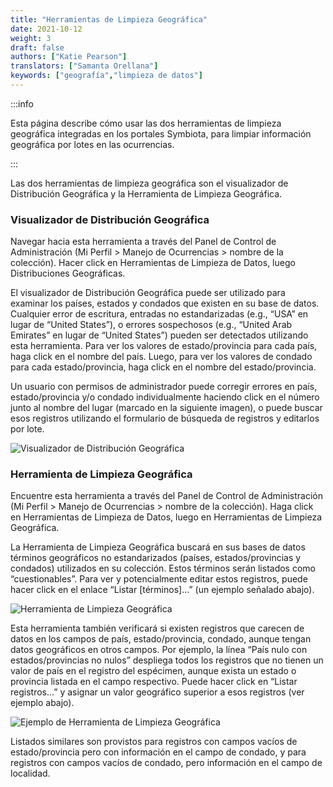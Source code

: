 ```yaml
---
title: "Herramientas de Limpieza Geográfica"
date: 2021-10-12
weight: 3
draft: false
authors: ["Katie Pearson"]
translators: ["Samanta Orellana"]
keywords: ["geografía","limpieza de datos"]
---
```


:::info

Esta página describe cómo usar las dos herramientas de limpieza geográfica integradas en los portales Symbiota, para limpiar información geográfica por lotes en las ocurrencias.

:::

Las dos herramientas de limpieza geográfica son el visualizador de Distribución Geográfica y la Herramienta de Limpieza Geográfica.

### Visualizador de Distribución Geográfica

Navegar hacia esta herramienta a través del Panel de Control de Administración (Mi Perfil > Manejo de Ocurrencias > nombre de la colección). Hacer click en Herramientas de Limpieza de Datos, luego Distribuciones Geográficas.

El visualizador de Distribución Geográfica puede ser utilizado para examinar los países, estados y condados que existen en su base de datos. Cualquier error de escritura, entradas no estandarizadas (e.g., “USA” en lugar de “United States”), o errores sospechosos (e.g., “United Arab Emirates” en lugar de “United States”) pueden ser detectados utilizando esta herramienta. Para ver los valores de estado/provincia para cada país, haga click en el nombre del país. Luego, para ver los valores de condado para cada estado/provincia, haga click en el nombre del estado/provincia.

Un usuario con permisos de administrador puede corregir errores en país, estado/provincia y/o condado individualmente haciendo click en el número junto al nombre del lugar (marcado en la siguiente imagen), o puede buscar esos registros utilizando el formulario de búsqueda de registros y editarlos por lote.

![Visualizador de Distribución Geográfica](/img/geographicdistribution.jpg)

### Herramienta de Limpieza Geográfica

Encuentre esta herramienta a través del Panel de Control de Administración (Mi Perfil > Manejo de Ocurrencias > nombre de la colección). Haga click en Herramientas de Limpieza de Datos, luego en Herramientas de Limpieza Geográfica.

La Herramienta de Limpieza Geográfica buscará en sus bases de datos términos geográficos no estandarizados (países, estados/provincias y condados) utilizados en su colección. Estos términos serán listados como “cuestionables”. Para ver y potencialmente editar estos registros, puede hacer click en el enlace “Listar [términos]...” (un ejemplo señalado abajo).

![Herramienta de Limpieza Geográfica](/img/geocleaningtool.jpg)

Esta herramienta también verificará si existen registros que carecen de datos en los campos de país, estado/provincia, condado, aunque tengan datos geográficos en otros campos. Por ejemplo, la línea “País nulo con estados/provincias no nulos” despliega todos los registros que no tienen un valor de país en el registro del espécimen, aunque exista un estado o provincia listada en el campo respectivo. Puede hacer click en “Listar registros...” y asignar un valor geográfico superior a esos registros (ver ejemplo abajo).

![Ejemplo de Herramienta de Limpieza Geográfica](/img/geocleaningexample.png)

Listados similares son provistos para registros con campos vacíos de estado/provincia pero con información en el campo de condado, y para registros con campos vacíos de condado, pero información en el campo de localidad.

